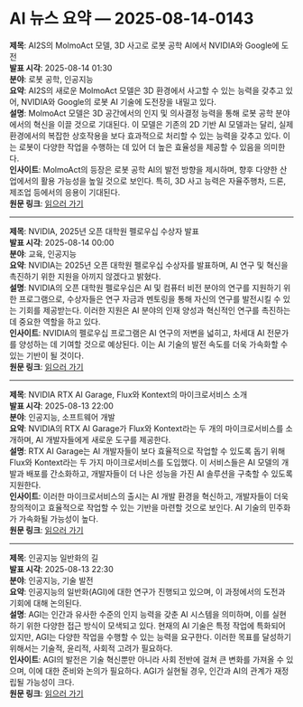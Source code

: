 # AI 뉴스 요약 — 2025-08-14-0143

**제목**: AI2S의 MolmoAct 모델, 3D 사고로 로봇 공학 AI에서 NVIDIA와 Google에 도전  
**발표 시각**: 2025-08-14 01:30  
**분야**: 로봇 공학, 인공지능  
**요약**: AI2S의 새로운 MolmoAct 모델은 3D 환경에서 사고할 수 있는 능력을 갖추고 있어, NVIDIA와 Google의 로봇 AI 기술에 도전장을 내밀고 있다.  
**설명**: MolmoAct 모델은 3D 공간에서의 인지 및 의사결정 능력을 통해 로봇 공학 분야에서의 혁신을 이끌 것으로 기대된다. 이 모델은 기존의 2D 기반 AI 모델과는 달리, 실제 환경에서의 복잡한 상호작용을 보다 효과적으로 처리할 수 있는 능력을 갖추고 있다. 이는 로봇이 다양한 작업을 수행하는 데 있어 더 높은 효율성을 제공할 수 있음을 의미한다.  
**인사이트**: MolmoAct의 등장은 로봇 공학 AI의 발전 방향을 제시하며, 향후 다양한 산업에서의 활용 가능성을 높일 것으로 보인다. 특히, 3D 사고 능력은 자율주행차, 드론, 제조업 등에서의 응용이 기대된다.  
**원문 링크**: [읽으러 가기](https://venturebeat.com/ai/ai2s-molmoact-model-thinks-in-3d-to-challenge-nvidia-and-google-in-robotics-ai/)

---

**제목**: NVIDIA, 2025년 오픈 대학원 펠로우십 수상자 발표  
**발표 시각**: 2025-08-14 00:00  
**분야**: 교육, 인공지능  
**요약**: NVIDIA는 2025년 오픈 대학원 펠로우십 수상자를 발표하며, AI 연구 및 혁신을 촉진하기 위한 지원을 아끼지 않겠다고 밝혔다.  
**설명**: NVIDIA의 오픈 대학원 펠로우십은 AI 및 컴퓨터 비전 분야의 연구를 지원하기 위한 프로그램으로, 수상자들은 연구 자금과 멘토링을 통해 자신의 연구를 발전시킬 수 있는 기회를 제공받는다. 이러한 지원은 AI 분야의 인재 양성과 혁신적인 연구를 촉진하는 데 중요한 역할을 하고 있다.  
**인사이트**: NVIDIA의 펠로우십 프로그램은 AI 연구의 저변을 넓히고, 차세대 AI 전문가를 양성하는 데 기여할 것으로 예상된다. 이는 AI 기술의 발전 속도를 더욱 가속화할 수 있는 기반이 될 것이다.  
**원문 링크**: [읽으러 가기](https://blogs.nvidia.com/blog/applications-open-graduate-fellowship-awards-2025/)

---

**제목**: NVIDIA RTX AI Garage, Flux와 Kontext의 마이크로서비스 소개  
**발표 시각**: 2025-08-13 22:00  
**분야**: 인공지능, 소프트웨어 개발  
**요약**: NVIDIA의 RTX AI Garage가 Flux와 Kontext라는 두 개의 마이크로서비스를 소개하며, AI 개발자들에게 새로운 도구를 제공한다.  
**설명**: RTX AI Garage는 AI 개발자들이 보다 효율적으로 작업할 수 있도록 돕기 위해 Flux와 Kontext라는 두 가지 마이크로서비스를 도입했다. 이 서비스들은 AI 모델의 개발과 배포를 간소화하고, 개발자들이 더 나은 성능을 가진 AI 솔루션을 구축할 수 있도록 지원한다.  
**인사이트**: 이러한 마이크로서비스의 출시는 AI 개발 환경을 혁신하고, 개발자들이 더욱 창의적이고 효율적으로 작업할 수 있는 기반을 마련할 것으로 보인다. AI 기술의 민주화가 가속화될 가능성이 높다.  
**원문 링크**: [읽으러 가기](https://blogs.nvidia.com/blog/rtx-ai-garage-flux-kontext-nim-microservice-siggraph/)

---

**제목**: 인공지능 일반화의 길  
**발표 시각**: 2025-08-13 22:30  
**분야**: 인공지능, 기술 발전  
**요약**: 인공지능의 일반화(AGI)에 대한 연구가 진행되고 있으며, 이 과정에서의 도전과 기회에 대해 논의된다.  
**설명**: AGI는 인간과 유사한 수준의 인지 능력을 갖춘 AI 시스템을 의미하며, 이를 실현하기 위한 다양한 접근 방식이 모색되고 있다. 현재의 AI 기술은 특정 작업에 특화되어 있지만, AGI는 다양한 작업을 수행할 수 있는 능력을 요구한다. 이러한 목표를 달성하기 위해서는 기술적, 윤리적, 사회적 고려가 필요하다.  
**인사이트**: AGI의 발전은 기술 혁신뿐만 아니라 사회 전반에 걸쳐 큰 변화를 가져올 수 있으며, 이에 대한 준비와 논의가 필요하다. AGI가 실현될 경우, 인간과 AI의 관계가 재정립될 가능성이 크다.  
**원문 링크**: [읽으러 가기](https://www.technologyreview.com/2025/08/13/1121479/the-road-to-artificial-general-intelligence/)